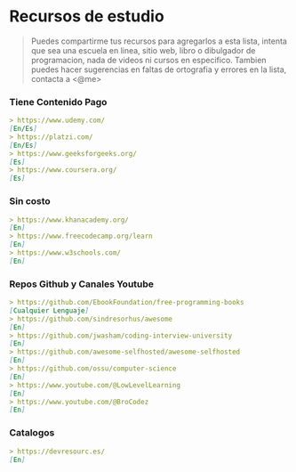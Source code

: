 # Recursos de estudio
> Puedes compartirme tus recursos para agregarlos a esta lista, intenta que sea una escuela en linea, sitio web, libro o dibulgador de programacion, nada de videos ni cursos en especifico.
> Tambien puedes hacer sugerencias en faltas de ortografia y errores en la lista, contacta a <@me>

### Tiene Contenido Pago
```md
> https://www.udemy.com/
[En/Es]
> https://platzi.com/
[En/Es]
> https://www.geeksforgeeks.org/
[Es]
> https://www.coursera.org/
[Es]
```
### Sin costo
```md
> https://www.khanacademy.org/
[En]
> https://www.freecodecamp.org/learn
[En]
> https://www.w3schools.com/
[En]
```
### Repos Github y Canales Youtube
```md
> https://github.com/EbookFoundation/free-programming-books
[Cualquier Lenguaje]
> https://github.com/sindresorhus/awesome
[En]
> https://github.com/jwasham/coding-interview-university
[En]
> https://github.com/awesome-selfhosted/awesome-selfhosted
[En]
> https://github.com/ossu/computer-science
[En]
> https://www.youtube.com/@LowLevelLearning
[En]
> https://www.youtube.com/@BroCodez
[En]
```
### Catalogos
```md
> https://devresourc.es/
[En]
```
